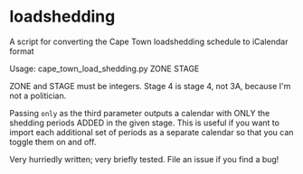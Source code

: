 # loadshedding
A script for converting the Cape Town loadshedding schedule to iCalendar format

Usage: cape\_town\_load\_shedding.py ZONE STAGE

ZONE and STAGE must be integers. Stage 4 is stage 4, not 3A, because I'm not a politician.

Passing `only` as the third parameter outputs a calendar with ONLY the shedding periods ADDED in the given stage. This is useful if you want to import each additional set of periods as a separate calendar so that you can toggle them on and off.

Very hurriedly written; very briefly tested. File an issue if you find a bug!
